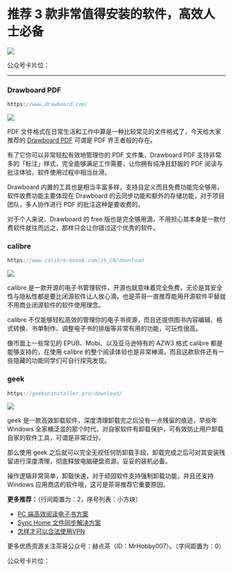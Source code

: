 # 推荐 3 款非常值得安装的软件，高效人士必备

![](https://hediancha-1312143060.cos.ap-shanghai.myqcloud.com/202310141939606.png)

公众号卡片位：

------

### Drawboard PDF

```java
https://www.drawboard.com/
```

![](https://hediancha-1312143060.cos.ap-shanghai.myqcloud.com/202310141946008.png)

PDF 文件格式在日常生活和工作中算是一种比较常见的文件格式了，今天给大家推荐的 [Drawboard PDF](移动设备上标注PDF有了新选手，Drawboard登陆iOS和iPadOS。
"少数派") 可谓是 PDF 界王者般的存在。

有了它你可以非常轻松有效地管理你的 PDF 文件集，Drawboard PDF 支持非常多的「标注」样式，完全能够满足工作需要，让你拥有纯净且舒服的 PDF 阅读与批注体验，软件使用过程中相当丝滑。

Drawboard 内置的工具也是相当丰富多样，支持自定义而且免费功能完全够用，软件收费功能主要体现在 Drawboard 的云同步功能和额外的存储功能，对于项目团队，多人协作进行 PDF 的批注这种是要收费的。

对于个人来说，Drawboard 的 free 版也是完全够用滴，不用担心其本身是一款付费软件就往而远之，那样只会让你错过这个优秀的软件。

### calibre

```java
https://www.calibre-ebook.com/zh_CN/download
```

![](https://hediancha-1312143060.cos.ap-shanghai.myqcloud.com/202310142015623.png)

calibre 是一款开源的电子书管理软件，开源也就意味着完全免费，无论是其安全性与隐私性都是要比闭源软件让人放心滴，也是茶哥一直推荐能用开源软件平替就不用商业闭源软件的软件使用理念。

calibre 不仅能够轻松高效的管理你的电子书资源，而且还提供图书内容编辑、格式转换、书单制作、调整电子书的排版等非常有用的功能，可玩性很高。

像市面上一些常见的 EPUB、Mobi、以及亚马逊特有的 AZW3 格式 calibre 都是能够支持的，在使用 calibre 的整个阅读体验也是非常棒滴，而且这款软件还有一些隐藏的功能同学们可自行探究发现。

### geek

```java
https://geekuninstaller.pro/download/
```

![](https://hediancha-1312143060.cos.ap-shanghai.myqcloud.com/202310142034181.png)

geek 是一款高效卸载软件，深度清理卸载完之后没有一点残留的痕迹，早些年 Windows 全家桶泛滥的那个时代，对自家软件有卸载保护，可有效防止用户卸载自家的软件工具，可谓是非常过分。

那么使用 geek 之后就可以完全无视任何防卸载手段，卸载完成之后可对其安装残留进行深度清理，彻底释放电脑硬盘资源，妥妥的装机必备。

操作逻辑非常简单，卸载快速，对于顽固软件支持强制卸载功能，并且还支持 Windows 应用商店的软件哦，这可是茶哥推荐它重要原因。

**更多推荐：**（行间距置为：2，序号列表：小方块）

* [PC 端高效阅读电子书方案](https://mp.weixin.qq.com/s?__biz=MzI3NzcwOTY4MQ==&mid=2247485142&idx=1&sn=034665cff6f939e5ffb5b405a9d0ad93&chksm=eb6350c8dc14d9de2e902d42605752f404279b24e29f47773be960b799bdc8974f1823e6ea1c&token=1849226904&lang=zh_CN#rd)
* [Sync Home 文件同步解决方案](https://mp.weixin.qq.com/s?__biz=MzI3NzcwOTY4MQ==&mid=2247485063&idx=1&sn=ba938343ede9122688e6bf13bb6e8921&chksm=eb635099dc14d98f7535a9970ed0e95b8fd97e37a8e843a55063c5e0bf49da71123121671b4b&token=1849226904&lang=zh_CN#rd)
* [怎样才可以合法使用VPN](https://mp.weixin.qq.com/s?__biz=MzI3NzcwOTY4MQ==&mid=2247484428&idx=1&sn=099fc6e43eba5308b65ee31d67ffbae2&chksm=eb635212dc14db04b21d8e2bee3a62f30c0f361d5e089e33cf7b71f83ec2e98499e17e136467&token=1849226904&lang=zh_CN#rd)

更多优质资源关注茶哥公众号：赫点茶（ID：MrHobby007）。（字间距置为：0）

公众号卡片位：
